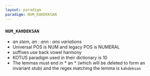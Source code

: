 ```yaml
---
layout: paradigm
paradigm: NUM_KAHDEKSAN
---
```

### ` NUM_KAHDEKSAN `

* _an stem, an : ann : ans variations_
* Universal POS is NUM and legacy POS is NUMERAL
* suffixes use back vowel harmony
* KOTUS paradigm used in their dictionary is 10
* The lemmas must end in * an * (which will be deleted to form an invariant stub) and the regex matching the lemma is ` kahdeksan `
